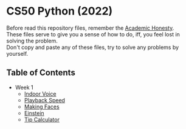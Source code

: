 # CS50 Python (2022)

Before read this repository files, remember the [Academic Honesty](https://cs50.harvard.edu/x/honesty/).
<br/>
These files serve to give you a sense of how to do, iff, you feel lost in solving the problem.
<br/>
Don't copy and paste any of these files, try to solve any problems by yourself.

## Table of Contents
  * Week 1
    * [Indoor Voice](./week1/indoor/indoor.py)
    * [Playback Speed](./week1/playback/playback.py)
    * [Making Faces](./week1/faces/faces.py)
    * [Einstein](./week1/einstein/einstein.py)
    * [Tip Calculator](./week1/tip/tip.py)

